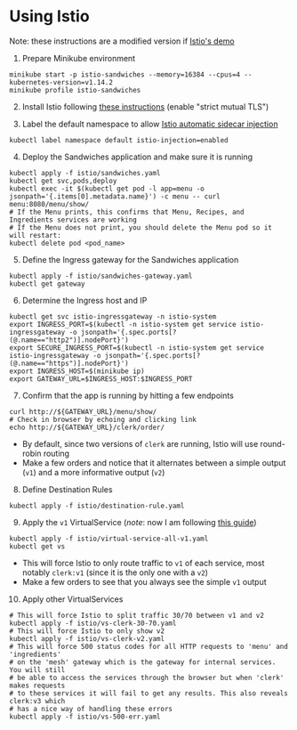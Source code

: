 # Using Istio
Note: these instructions are a modified version if [Istio's demo](https://istio.io/docs/examples/bookinfo/#if-you-are-running-on-kubernetes)

1. Prepare Minikube environment
  ```shell
  minikube start -p istio-sandwiches --memory=16384 --cpus=4 --kubernetes-version=v1.14.2
  minikube profile istio-sandwiches
  ```

2. Install Istio following [these instructions](https://istio.io/docs/setup/kubernetes/install/kubernetes/#prerequisites) (enable "strict mutual TLS")

3. Label the default namespace to allow [Istio automatic sidecar injection](https://istio.io/docs/setup/kubernetes/additional-setup/sidecar-injection/#automatic-sidecar-injection)
  ```shell
  kubectl label namespace default istio-injection=enabled
  ```

4. Deploy the Sandwiches application and make sure it is running
  ```shell
  kubectl apply -f istio/sandwiches.yaml
  kubectl get svc,pods,deploy
  kubectl exec -it $(kubectl get pod -l app=menu -o jsonpath='{.items[0].metadata.name}') -c menu -- curl menu:8080/menu/show/
  # If the Menu prints, this confirms that Menu, Recipes, and Ingredients services are working
  # If the Menu does not print, you should delete the Menu pod so it will restart:
  kubectl delete pod <pod_name>
  ```

5. Define the Ingress gateway for the Sandwiches application
  ```shell
  kubectl apply -f istio/sandwiches-gateway.yaml
  kubectl get gateway
  ```

6. Determine the Ingress host and IP
  ```shell
  kubectl get svc istio-ingressgateway -n istio-system
  export INGRESS_PORT=$(kubectl -n istio-system get service istio-ingressgateway -o jsonpath='{.spec.ports[?(@.name=="http2")].nodePort}')
  export SECURE_INGRESS_PORT=$(kubectl -n istio-system get service istio-ingressgateway -o jsonpath='{.spec.ports[?(@.name=="https")].nodePort}')
  export INGRESS_HOST=$(minikube ip)
  export GATEWAY_URL=$INGRESS_HOST:$INGRESS_PORT
  ```

7. Confirm that the app is running by hitting a few endpoints
  ```shell
  curl http://${GATEWAY_URL}/menu/show/
  # Check in browser by echoing and clicking link
  echo http://${GATEWAY_URL}/clerk/order/
  ```
  - By default, since two versions of `clerk` are running, Istio will use round-robin routing
  - Make a few orders and notice that it alternates between a simple output (`v1`) and a more informative output (`v2`)

8. Define Destination Rules
  ```shell
  kubectl apply -f istio/destination-rule.yaml
  ```

9. Apply the `v1` VirtualService (_note_: now I am following [this guide](https://istio.io/docs/tasks/traffic-management/request-routing/))
  ```shell
  kubectl apply -f istio/virtual-service-all-v1.yaml
  kubectl get vs
  ```
  - This will force Istio to only route traffic to `v1` of each service, most notably `clerk:v1` (since it is the only one with a `v2`)
  - Make a few orders to see that you always see the simple `v1` output

10. Apply other VirtualServices
  ```shell
  # This will force Istio to split traffic 30/70 between v1 and v2
  kubectl apply -f istio/vs-clerk-30-70.yaml
  # This will force Istio to only show v2
  kubectl apply -f istio/vs-clerk-v2.yaml
  # This will force 500 status codes for all HTTP requests to 'menu' and 'ingredients'
  # on the 'mesh' gateway which is the gateway for internal services. You will still
  # be able to access the services through the browser but when 'clerk' makes requests
  # to these services it will fail to get any results. This also reveals clerk:v3 which
  # has a nice way of handling these errors
  kubectl apply -f istio/vs-500-err.yaml
  ```
